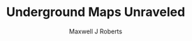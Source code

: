 ---
title: Underground Maps Unraveled
author: Maxwell J Roberts
readingDate: 2013-02-01
layout: book
---